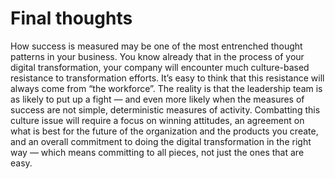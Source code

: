 # Final thoughts

How success is measured may be one of the most entrenched thought patterns in your business. You know already that in the process of your digital transformation, your company will encounter much culture-based resistance to transformation efforts. It’s easy to think that this resistance will always come from “the workforce”. The reality is that the leadership team is as likely to put up a fight — and even more likely when the measures of success are not simple, deterministic measures of activity. Combatting this culture issue will require a focus on winning attitudes, an agreement on what is best for the future of the organization and the products you create, and an overall commitment to doing the digital transformation in the right way — which means committing to all pieces, not just the ones that are easy.

